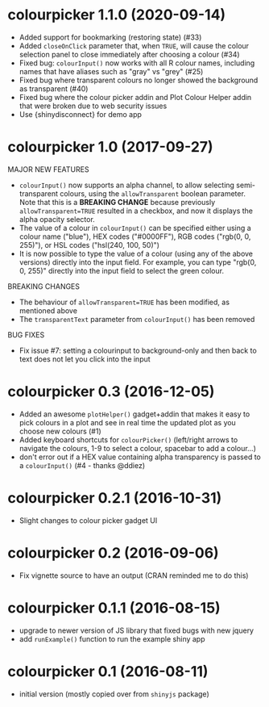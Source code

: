 # colourpicker 1.1.0 (2020-09-14)

- Added support for bookmarking (restoring state) (#33)
- Added `closeOnClick` parameter that, when `TRUE`, will cause the colour selection panel to close immediately after choosing a colour (#34)
- Fixed bug: `colourInput()` now works with all R colour names, including names that have aliases such as "gray" vs "grey" (#25)
- Fixed bug where transparent colours no longer showed the background as transparent (#40)
- Fixed bug where the colour picker addin and Plot Colour Helper addin that were broken due to web security issues
- Use {shinydisconnect} for demo app

# colourpicker 1.0 (2017-09-27)

MAJOR NEW FEATURES

- `colourInput()` now supports an alpha channel, to allow selecting semi-transparent colours, using the `allowTransparent` boolean parameter. Note that this is a **BREAKING CHANGE** because previously `allowTransparent=TRUE` resulted in a checkbox, and now it displays the alpha opacity selector.  
- The value of a colour in `colourInput()` can be specified either using a colour name ("blue"), HEX codes ("#0000FF"), RGB codes ("rgb(0, 0, 255)"), or HSL codes ("hsl(240, 100, 50)")
- It is now possible to type the value of a colour (using any of the above versions) directly into the input field. For example, you can type "rgb(0, 0, 255)" directly into the input field to select the green colour.

BREAKING CHANGES

- The behaviour of `allowTransparent=TRUE` has been modified, as mentioned above
- The `transparentText` parameter from `colourInput()` has been removed

BUG FIXES

- Fix issue #7: setting a colourinput to background-only and then back to text does not let you click into the input

# colourpicker 0.3 (2016-12-05)

- Added an awesome `plotHelper()` gadget+addin that makes it easy to pick colours in a plot and see in real time the updated plot as you choose new colours (#1)
- Added keyboard shortcuts for `colourPicker()` (left/right arrows to navigate the colours, 1-9 to select a colour, spacebar to add a colour...)
- don't error out if a HEX value containing alpha transparency is passed to a `colourInput()` (#4 - thanks @ddiez)

# colourpicker 0.2.1 (2016-10-31)

- Slight changes to colour picker gadget UI

# colourpicker 0.2 (2016-09-06)

- Fix vignette source to have an output (CRAN reminded me to do this) 

# colourpicker 0.1.1 (2016-08-15)

- upgrade to newer version of JS library that fixed bugs with new jquery
- add `runExample()` function to run the example shiny app


# colourpicker 0.1 (2016-08-11)

- initial version (mostly copied over from `shinyjs` package)
